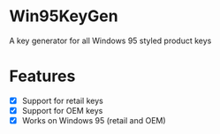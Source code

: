 # Win95KeyGen
A key generator for all Windows 95 styled product keys

# Features
- [X] Support for retail keys
- [X] Support for OEM keys
- [X] Works on Windows 95 (retail and OEM)   
